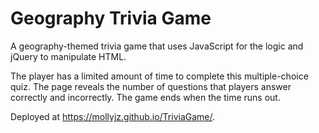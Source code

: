 # Geography Trivia Game

A geography-themed trivia game that uses JavaScript for the logic and jQuery to manipulate HTML.

The player has a limited amount of time to complete this multiple-choice quiz. The page reveals the number of questions that players answer correctly and incorrectly. The game ends when the time runs out.

Deployed at https://mollyjz.github.io/TriviaGame/.
